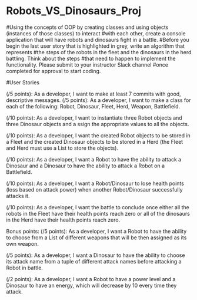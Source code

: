 # Robots_VS_Dinosaurs_Proj

#Using the concepts of OOP by creating classes and using objects (instances of those classes) to interact 
#with each other, create a console application that will have robots and dinosaurs fight in a battle. 
#Before you begin the last user story that is highlighted in grey, write an algorithm that represents 
#the steps of the robots in the fleet and the dinosaurs in the herd battling. Think about the steps 
#that need to happen to implement the functionality. Please submit to your instructor Slack channel 
#once completed for approval to start coding.

#User Stories

(/5 points): As a developer, I want to make at least 7 commits with good, descriptive messages.
(/5 points): As a developer, I want to make a class for each of the following: Robot, Dinosaur, Fleet, 
Herd, Weapon, Battlefield.

<!-- (/10 points): As a developer, I want a Robot to have a name, health, and a Weapon (this needs to be 
its own class and object) with a name (i.e. sword) and attack power. -->
 
<!-- (/10 points): As a developer, I want a Dinosaur to have a name, health, and attack power.  -->
 
(/10 points): As a developer, I want to instantiate three Robot objects and three Dinosaur objects and a
ssign the appropriate values to all the objects. 
 
(/10 points): As a developer, I want the created Robot objects to be stored in a Fleet and the created 
Dinosaur objects to be stored in a Herd (the Fleet and Herd must use a List to store the objects).
 
(/10 points): As a developer, I want a Robot to have the ability to attack a Dinosaur and a Dinosaur to 
have the ability to attack a Robot on a Battlefield.
 
(/10 points): As a developer, I want a Robot/Dinosaur to lose health points (loss based on attack power) 
when another Robot/Dinosaur successfully attacks it.

(/10 points): As a developer, I want the battle to conclude once either all the robots in the Fleet have 
their health points reach zero or all of the dinosaurs in the Herd have their health points reach zero.

Bonus points:
(/5 points): As a developer, I want a Robot to have the ability to choose from a List of different 
weapons that will be then assigned as its own weapon. 
 
(/5 points): As a developer, I want a Dinosaur to have the ability to choose its attack name from a 
tuple of different attack names before attacking a Robot in battle.
 
(/2 points): As a developer, I want a Robot to have a power level and a Dinosaur to have an energy, 
which will decrease by 10 every time they attack.
